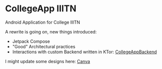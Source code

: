 # CollegeApp IIITN

Android Application for College IIITN

A rewrite is going on, new things introduced:
- Jetpack Compose
- "Good" Architectural practices
- Interactions with custom Backend written in KTor: [CollegeAppBackend](https://github.com/4shutosh/CollegeAppBackend)

I might update some designs here: [Canva](https://www.canva.com/design/DAEsIk6xb8w/0VV2JswH9KKvP4w_Df7pcg/watch?utm_content=DAEsIk6xb8w&utm_campaign=designshare&utm_medium=link&utm_source=sharebutton)